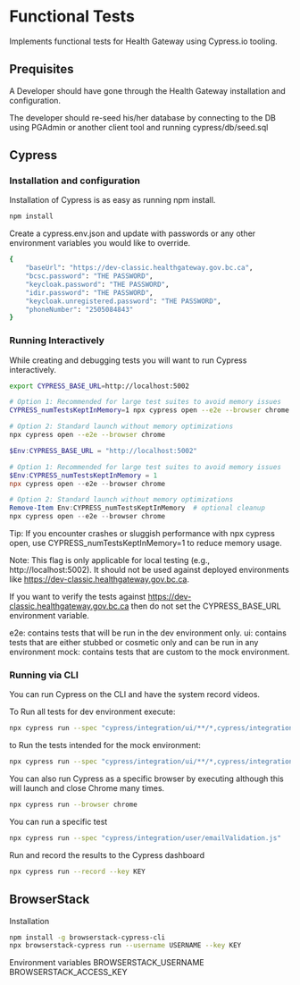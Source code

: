 # Functional Tests

Implements functional tests for Health Gateway using Cypress.io tooling.

## Prequisites

A Developer should have gone through the Health Gateway installation and configuration.

The developer should re-seed his/her database by connecting to the DB using PGAdmin or another client tool and running
cypress/db/seed.sql

## Cypress

### Installation and configuration

Installation of Cypress is as easy as running npm install.

```bash
npm install
```

Create a cypress.env.json and update with passwords or any other environment variables you would like to override.

```bash
{
    "baseUrl": "https://dev-classic.healthgateway.gov.bc.ca",
    "bcsc.password": "THE PASSWORD",
    "keycloak.password": "THE PASSWORD",
    "idir.password": "THE PASSWORD",
    "keycloak.unregistered.password": "THE PASSWORD",
    "phoneNumber": "2505084843"
}
```

### Running Interactively

While creating and debugging tests you will want to run Cypress interactively.

```bash
export CYPRESS_BASE_URL=http://localhost:5002

# Option 1: Recommended for large test suites to avoid memory issues
CYPRESS_numTestsKeptInMemory=1 npx cypress open --e2e --browser chrome

# Option 2: Standard launch without memory optimizations
npx cypress open --e2e --browser chrome
```

```Powershell
$Env:CYPRESS_BASE_URL = "http://localhost:5002"

# Option 1: Recommended for large test suites to avoid memory issues
$Env:CYPRESS_numTestsKeptInMemory = 1
npx cypress open --e2e --browser chrome

# Option 2: Standard launch without memory optimizations
Remove-Item Env:CYPRESS_numTestsKeptInMemory  # optional cleanup
npx cypress open --e2e --browser chrome
```

Tip: If you encounter crashes or sluggish performance with npx cypress open, use CYPRESS_numTestsKeptInMemory=1 to reduce memory usage.

Note: This flag is only applicable for local testing (e.g., http://localhost:5002). It should not be used against deployed environments like https://dev-classic.healthgateway.gov.bc.ca.

If you want to verify the tests against <https://dev-classic.healthgateway.gov.bc.ca> then do not set the CYPRESS_BASE_URL environment variable.

e2e: contains tests that will be run in the dev environment only.
ui: contains tests that are either stubbed or cosmetic only and can be run in any environment
mock: contains tests that are custom to the mock environment.

### Running via CLI

You can run Cypress on the CLI and have the system record videos.

To Run all tests for dev environment execute:

```bash
npx cypress run --spec "cypress/integration/ui/**/*,cypress/integration/e2e/**/*"
```

to Run the tests intended for the mock environment:

```bash
npx cypress run --spec "cypress/integration/ui/**/*,cypress/integration/mock/**/*" --config baseUrl=https://mock.healthgateway.gov.bc.ca
```

You can also run Cypress as a specific browser by executing although this will launch and close Chrome many times.

```bash
npx cypress run --browser chrome
```

You can run a specific test

```bash
npx cypress run --spec "cypress/integration/user/emailValidation.js"
```

Run and record the results to the Cypress dashboard

```bash
npx cypress run --record --key KEY
```

## BrowserStack

Installation

```bash
npm install -g browserstack-cypress-cli
npx browserstack-cypress run --username USERNAME --key KEY
```

Environment variables
BROWSERSTACK_USERNAME
BROWSERSTACK_ACCESS_KEY
